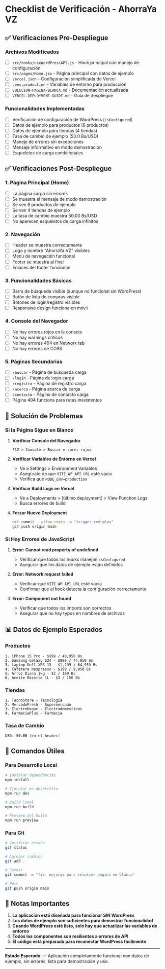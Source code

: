 # Checklist de Verificación - AhorraYa VZ

## ✅ Verificaciones Pre-Despliegue

### Archivos Modificados
- [ ] `src/hooks/useWordPressAPI.js` - Hook principal con manejo de configuración
- [ ] `src/pages/Home.jsx` - Página principal con datos de ejemplo
- [ ] `vercel.json` - Configuración simplificada de Vercel
- [ ] `.env.production` - Variables de entorno para producción
- [ ] `SOLUCION-PAGINA-BLANCA.md` - Documentación actualizada
- [ ] `VERCEL-DEPLOYMENT-GUIDE.md` - Guía de despliegue

### Funcionalidades Implementadas
- [ ] Verificación de configuración de WordPress (`isConfigured`)
- [ ] Datos de ejemplo para productos (6 productos)
- [ ] Datos de ejemplo para tiendas (4 tiendas)
- [ ] Tasa de cambio de ejemplo (50.0 Bs/USD)
- [ ] Manejo de errores sin excepciones
- [ ] Mensaje informativo en modo demostración
- [ ] Esqueletos de carga condicionales

## ✅ Verificaciones Post-Despliegue

### 1. Página Principal (Home)
- [ ] La página carga sin errores
- [ ] Se muestra el mensaje de modo demostración
- [ ] Se ven 6 productos de ejemplo
- [ ] Se ven 4 tiendas de ejemplo
- [ ] La tasa de cambio muestra 50.00 Bs/USD
- [ ] No aparecen esqueletos de carga infinitos

### 2. Navegación
- [ ] Header se muestra correctamente
- [ ] Logo y nombre "AhorraYa VZ" visibles
- [ ] Menú de navegación funcional
- [ ] Footer se muestra al final
- [ ] Enlaces del footer funcionan

### 3. Funcionalidades Básicas
- [ ] Barra de búsqueda visible (aunque no funcional sin WordPress)
- [ ] Botón de lista de compras visible
- [ ] Botones de login/registro visibles
- [ ] Responsive design funciona en móvil

### 4. Console del Navegador
- [ ] No hay errores rojos en la consola
- [ ] No hay warnings críticos
- [ ] No hay errores 404 en Network tab
- [ ] No hay errores de CORS

### 5. Páginas Secundarias
- [ ] `/buscar` - Página de búsqueda carga
- [ ] `/login` - Página de login carga
- [ ] `/registro` - Página de registro carga
- [ ] `/acerca` - Página acerca de carga
- [ ] `/contacto` - Página de contacto carga
- [ ] Página 404 funciona para rutas inexistentes

## 🔧 Solución de Problemas

### Si la Página Sigue en Blanco
1. **Verificar Console del Navegador**
   ```
   F12 > Console > Buscar errores rojos
   ```

2. **Verificar Variables de Entorno en Vercel**
   - Ve a Settings > Environment Variables
   - Asegúrate de que `VITE_WP_API_URL` esté vacía
   - Verifica que `NODE_ENV=production`

3. **Verificar Build Logs en Vercel**
   - Ve a Deployments > [último deployment] > View Function Logs
   - Busca errores de build

4. **Forzar Nuevo Deployment**
   ```bash
   git commit --allow-empty -m "trigger redeploy"
   git push origin main
   ```

### Si Hay Errores de JavaScript
1. **Error: Cannot read property of undefined**
   - Verificar que todos los hooks manejan `isConfigured`
   - Asegurar que los datos de ejemplo están definidos

2. **Error: Network request failed**
   - Verificar que `VITE_WP_API_URL` esté vacía
   - Confirmar que el hook detecta la configuración correctamente

3. **Error: Component not found**
   - Verificar que todos los imports son correctos
   - Asegurar que no hay typos en nombres de archivos

## 📊 Datos de Ejemplo Esperados

### Productos
```
1. iPhone 15 Pro - $999 / 49,950 Bs
2. Samsung Galaxy S24 - $899 / 44,950 Bs
3. Laptop Dell XPS 13 - $1,299 / 64,950 Bs
4. Cafetera Nespresso - $199 / 9,950 Bs
5. Arroz Diana 1kg - $2 / 100 Bs
6. Aceite Mazeite 1L - $3 / 150 Bs
```

### Tiendas
```
1. TecnoStore - Tecnología
2. MercadoFresh - Supermercado
3. ElectroHogar - Electrodomésticos
4. FarmaciaPlus - Farmacia
```

### Tasa de Cambio
```
USD: 50.00 (en el header)
```

## 🚀 Comandos Útiles

### Para Desarrollo Local
```bash
# Instalar dependencias
npm install

# Ejecutar en desarrollo
npm run dev

# Build local
npm run build

# Preview del build
npm run preview
```

### Para Git
```bash
# Verificar estado
git status

# Agregar cambios
git add .

# Commit
git commit -m "fix: mejoras para resolver página en blanco"

# Push
git push origin main
```

## 📝 Notas Importantes

1. **La aplicación está diseñada para funcionar SIN WordPress**
2. **Los datos de ejemplo son suficientes para demostrar funcionalidad**
3. **Cuando WordPress esté listo, solo hay que actualizar las variables de entorno**
4. **Todos los componentes son resilientes a errores de API**
5. **El código está preparado para reconectar WordPress fácilmente**

---

**Estado Esperado**: ✅ Aplicación completamente funcional con datos de ejemplo, sin errores, lista para demostración y uso.